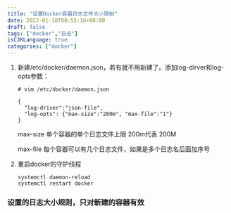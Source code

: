 ```yaml
---
title: "设置Docker容器日志文件大小限制"
date: 2022-01-18T08:55:16+08:00
draft: false
tags: ["docker","日志"]
isCJKLanguage: true
categories: ["docker"]
---
```


1. 新建/etc/docker/daemon.json，若有就不用新建了。添加log-dirver和log-opts参数：

   ```shell
   # vim /etc/docker/daemon.json
   
   {
     "log-driver":"json-file",
     "log-opts": {"max-size":"200m", "max-file":"1"}
   }
   ```

   max-size 单个容器的单个日志文件上限 200m代表 200M

   max-file 每个容器可以有几个日志文件，如果是多个日志名后面加序号

2. 重启docker的守护线程

   ```shell
   systemctl daemon-reload
   systemctl restart docker
   ```

### 设置的日志大小规则，只对新建的容器有效
